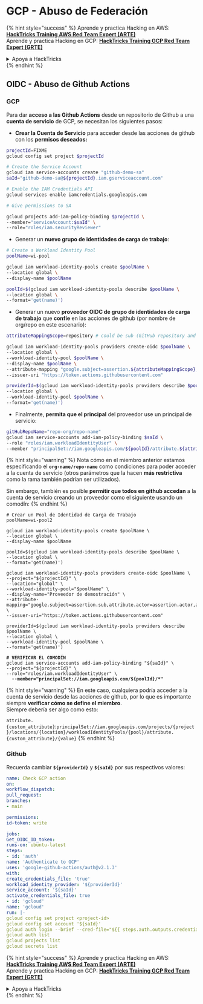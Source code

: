 # GCP - Abuso de Federación

{% hint style="success" %}
Aprende y practica Hacking en AWS:<img src="../../../.gitbook/assets/image.png" alt="" data-size="line">[**HackTricks Training AWS Red Team Expert (ARTE)**](https://training.hacktricks.xyz/courses/arte)<img src="../../../.gitbook/assets/image.png" alt="" data-size="line">\
Aprende y practica Hacking en GCP: <img src="../../../.gitbook/assets/image (2).png" alt="" data-size="line">[**HackTricks Training GCP Red Team Expert (GRTE)**<img src="../../../.gitbook/assets/image (2).png" alt="" data-size="line">](https://training.hacktricks.xyz/courses/grte)

<details>

<summary>Apoya a HackTricks</summary>

* Revisa los [**planes de suscripción**](https://github.com/sponsors/carlospolop)!
* **Únete al** 💬 [**grupo de Discord**](https://discord.gg/hRep4RUj7f) o al [**grupo de telegram**](https://t.me/peass) o **síguenos** en **Twitter** 🐦 [**@hacktricks\_live**](https://twitter.com/hacktricks\_live)**.**
* **Comparte trucos de hacking enviando PRs a los** [**HackTricks**](https://github.com/carlospolop/hacktricks) y [**HackTricks Cloud**](https://github.com/carlospolop/hacktricks-cloud) repositorios de github.

</details>
{% endhint %}

## OIDC - Abuso de Github Actions

### GCP

Para dar **acceso a las Github Actions** desde un repositorio de Github a una **cuenta de servicio** de GCP, se necesitan los siguientes pasos:

* **Crear la Cuenta de Servicio** para acceder desde las acciones de github con los **permisos deseados:**
```bash
projectId=FIXME
gcloud config set project $projectId

# Create the Service Account
gcloud iam service-accounts create "github-demo-sa"
saId="github-demo-sa@${projectId}.iam.gserviceaccount.com"

# Enable the IAM Credentials API
gcloud services enable iamcredentials.googleapis.com

# Give permissions to SA

gcloud projects add-iam-policy-binding $projectId \
--member="serviceAccount:$saId" \
--role="roles/iam.securityReviewer"
```
* Generar un **nuevo grupo de identidades de carga de trabajo**:
```bash
# Create a Workload Identity Pool
poolName=wi-pool

gcloud iam workload-identity-pools create $poolName \
--location global \
--display-name $poolName

poolId=$(gcloud iam workload-identity-pools describe $poolName \
--location global \
--format='get(name)')
```
* Generar un nuevo **proveedor OIDC de grupo de identidades de carga de trabajo** que **confíe** en las acciones de github (por nombre de org/repo en este escenario):
```bash
attributeMappingScope=repository # could be sub (GitHub repository and branch) or repository_owner (GitHub organization)

gcloud iam workload-identity-pools providers create-oidc $poolName \
--location global \
--workload-identity-pool $poolName \
--display-name $poolName \
--attribute-mapping "google.subject=assertion.${attributeMappingScope},attribute.actor=assertion.actor,attribute.aud=assertion.aud,attribute.repository=assertion.repository" \
--issuer-uri "https://token.actions.githubusercontent.com"

providerId=$(gcloud iam workload-identity-pools providers describe $poolName \
--location global \
--workload-identity-pool $poolName \
--format='get(name)')
```
* Finalmente, **permita que el principal** del proveedor use un principal de servicio:
```bash
gitHubRepoName="repo-org/repo-name"
gcloud iam service-accounts add-iam-policy-binding $saId \
--role "roles/iam.workloadIdentityUser" \
--member "principalSet://iam.googleapis.com/${poolId}/attribute.${attributeMappingScope}/${gitHubRepoName}"
```
{% hint style="warning" %}
Nota cómo en el miembro anterior estamos especificando el **`org-name/repo-name`** como condiciones para poder acceder a la cuenta de servicio (otros parámetros que la hacen **más restrictiva** como la rama también podrían ser utilizados).

Sin embargo, también es posible **permitir que todos en github accedan** a la cuenta de servicio creando un proveedor como el siguiente usando un comodín:
{% endhint %}

<pre class="language-bash"><code class="lang-bash"># Crear un Pool de Identidad de Carga de Trabajo
poolName=wi-pool2

gcloud iam workload-identity-pools create $poolName \
--location global \
--display-name $poolName

poolId=$(gcloud iam workload-identity-pools describe $poolName \
--location global \
--format='get(name)')

gcloud iam workload-identity-pools providers create-oidc $poolName \
--project="${projectId}" \
--location="global" \
--workload-identity-pool="$poolName" \
--display-name="Proveedor de demostración" \
--attribute-mapping="google.subject=assertion.sub,attribute.actor=assertion.actor,attribute.aud=assertion.aud" \
--issuer-uri="https://token.actions.githubusercontent.com"

providerId=$(gcloud iam workload-identity-pools providers describe $poolName \
--location global \
--workload-identity-pool $poolName \
--format='get(name)')

<strong># VERIFICAR EL COMODÍN
</strong>gcloud iam service-accounts add-iam-policy-binding "${saId}" \
--project="${projectId}" \
--role="roles/iam.workloadIdentityUser" \
<strong>  --member="principalSet://iam.googleapis.com/${poolId}/*"
</strong></code></pre>

{% hint style="warning" %}
En este caso, cualquiera podría acceder a la cuenta de servicio desde las acciones de github, por lo que es importante siempre **verificar cómo se define el miembro**.\
Siempre debería ser algo como esto:

`attribute.{custom_attribute}`:`principalSet://iam.googleapis.com/projects/{project}/locations/{location}/workloadIdentityPools/{pool}/attribute.{custom_attribute}/{value}`
{% endhint %}

### Github

Recuerda cambiar **`${providerId}`** y **`${saId}`** por sus respectivos valores:
```yaml
name: Check GCP action
on:
workflow_dispatch:
pull_request:
branches:
- main

permissions:
id-token: write

jobs:
Get_OIDC_ID_token:
runs-on: ubuntu-latest
steps:
- id: 'auth'
name: 'Authenticate to GCP'
uses: 'google-github-actions/auth@v2.1.3'
with:
create_credentials_file: 'true'
workload_identity_provider: '${providerId}'
service_account: '${saId}'
activate_credentials_file: true
- id: 'gcloud'
name: 'gcloud'
run: |-
gcloud config set project <project-id>
gcloud config set account '${saId}'
gcloud auth login --brief --cred-file="${{ steps.auth.outputs.credentials_file_path }}"
gcloud auth list
gcloud projects list
gcloud secrets list
```
{% hint style="success" %}
Aprende y practica Hacking en AWS:<img src="../../../.gitbook/assets/image.png" alt="" data-size="line">[**HackTricks Training AWS Red Team Expert (ARTE)**](https://training.hacktricks.xyz/courses/arte)<img src="../../../.gitbook/assets/image.png" alt="" data-size="line">\
Aprende y practica Hacking en GCP: <img src="../../../.gitbook/assets/image (2).png" alt="" data-size="line">[**HackTricks Training GCP Red Team Expert (GRTE)**<img src="../../../.gitbook/assets/image (2).png" alt="" data-size="line">](https://training.hacktricks.xyz/courses/grte)

<details>

<summary>Apoya a HackTricks</summary>

* Revisa los [**planes de suscripción**](https://github.com/sponsors/carlospolop)!
* **Únete al** 💬 [**grupo de Discord**](https://discord.gg/hRep4RUj7f) o al [**grupo de telegram**](https://t.me/peass) o **síguenos** en **Twitter** 🐦 [**@hacktricks\_live**](https://twitter.com/hacktricks\_live)**.**
* **Comparte trucos de hacking enviando PRs a los** [**HackTricks**](https://github.com/carlospolop/hacktricks) y [**HackTricks Cloud**](https://github.com/carlospolop/hacktricks-cloud) repositorios de github.

</details>
{% endhint %}
